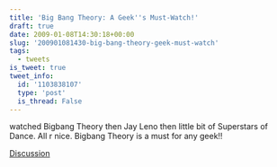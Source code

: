 ```yaml
---
title: 'Big Bang Theory: A Geek''s Must-Watch!'
draft: true
date: 2009-01-08T14:30:18+00:00
slug: '200901081430-big-bang-theory-geek-must-watch'
tags:
  - tweets
is_tweet: true
tweet_info:
  id: '1103838107'
  type: 'post'
  is_thread: False
---
```




watched Bigbang Theory then Jay Leno then little bit of Superstars of Dance. All r nice. Bigbang Theory is a must for any geek!!

[Discussion](https://x.com/sytelus/status/1103838107)
